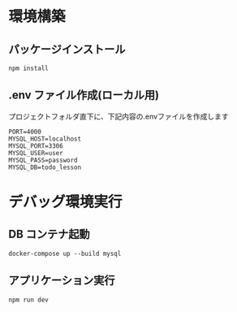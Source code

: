 # 環境構築

## パッケージインストール

```
npm install
```

## .env ファイル作成(ローカル用)
プロジェクトフォルダ直下に、下記内容の.envファイルを作成します
```
PORT=4000
MYSQL_HOST=localhost
MYSQL_PORT=3306
MYSQL_USER=user
MYSQL_PASS=password
MYSQL_DB=todo_lesson
```

# デバッグ環境実行

## DB コンテナ起動

```
docker-compose up --build mysql
```

## アプリケーション実行

```
npm run dev
```
